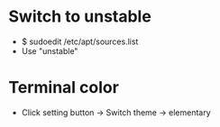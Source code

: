 Switch to unstable
=====
* $ sudoedit /etc/apt/sources.list
* Use "unstable"

Terminal color
=====
* Click setting button -> Switch theme -> elementary
